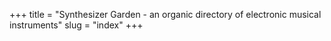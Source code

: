 +++
title = "Synthesizer Garden - an organic directory of electronic musical instruments"
slug = "index"
+++
